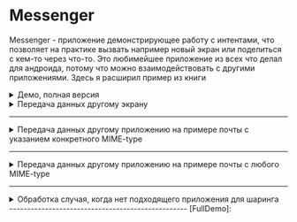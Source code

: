 # Messenger

Messenger  - приложение демонстрирующее работу с интентами, что позволяет на практике вызвать например новый экран или поделиться с кем-то через что-то. Это любимейшее приложение из всех что делал для андроида, потому что можно взаимодействовать с другими приложениями. Здесь я расширил пример из книги

<details>
    <summary>Демо, полная версия</summary>
    
![demo][FullDemo]
</details>

<details>
    <summary>Передача данных другому экрану</summary>
    
   Код для этого события
   
    ```java    
    public  void onSendMessageLocal(View view){
        EditText editText = findViewById(R.id.editText);
        String message = editText.getText().toString();
        Intent intent = new Intent(this, ReceivedMessageActivity.class);
        intent.putExtra("message", message);
        startActivity(intent);
    }
    ```
 
   <details>
      <summary>Демо</summary>

  ![send data other screen demo][SendDataOtherScreenDemo]
  </details>   

   <details>
      <summary>Скриншоты</summary>

  ![send data other screen][SendDataOtherScreen]
  </details>   

</details>

--------------------------------------------------

<details>
    <summary>Передача данных другому приложению на примере почты с указанием конкретного MIME-type</summary>

Код для этого события

```java    
    public  void onSendMessageApp(View view){
        EditText editText = findViewById(R.id.editText);
        String message = editText.getText().toString();
        Intent intent = new Intent(Intent.ACTION_SEND);
        intent.setType("text/plain");
        intent.putExtra(Intent.EXTRA_TEXT, message);
        startActivity(intent);
    }   
```
 <details>
    <summary>Демо</summary>
    
![send mail demo][SendMailDemo]
</details>   

 <details>
    <summary>Скриншоты</summary>
    
![send mail share][SendMailShare]
![send mail gmail][SendMailGmail]
</details>   
</details>

--------------------------------------------------

<details>
    <summary>Передача данных другому приложению на примере почты с любого MIME-type</summary>

Код для этого события

```java    
    public  void onSendMessageAppVia(View view){
        EditText editText = findViewById(R.id.editText);
        String message = editText.getText().toString();
        Intent intent = new Intent(Intent.ACTION_SEND);
        intent.setType("*/*");
        intent.putExtra(Intent.EXTRA_TEXT, message);
        String chooseTitle = getString(R.string.chooseSendAppVia);
        Intent chooseIntent = Intent.createChooser(intent, chooseTitle);
        startActivity(chooseIntent);
    }   
```
    
 <details>
    <summary>Демо</summary>
    
![tg demo][TgDemo]
</details>   

 <details>
    <summary>Скриншоты</summary>
    
![tg share][TgShare]
![send message tg][TgSendMessage]
</details>   
</details>
</details>

--------------------------------------------------

<details>
    <summary>Обработка случая, когда нет подходящего приложения для шаринга</summary>
    
   Увы, мне этот исходсобытий не удалось воспроизвести, хотя на маке раньше удавалось.

Код для этого события

```java    
    public  void onSendMessageAppError(View view){
        EditText editText = findViewById(R.id.editText);
        String message = editText.getText().toString();
        Intent intent = new Intent(Intent.ACTION_SEND);
        intent.setType("application/vnd.zzazz.deck+xml");
        intent.putExtra(Intent.EXTRA_TEXT, message);
        if(intent.resolveActivity(getPackageManager()) != null )
            startActivity(intent);
    } 
```
</details>
--------------------------------------------------
[FullDemo]:<https://github.com/iebrosalin/mobile/blob/master/readme/android/messanger/demo.gif>

[SendDataOtherScreen]:<https://github.com/iebrosalin/mobile/blob/master/readme/android/messanger/screens/send_data_to_other_screen.jpg>
[SendDataOtherScreenDemo]:<https://github.com/iebrosalin/mobile/blob/master/readme/android/messanger/other_screen_demo.gif>

[SendMailDemo]:<https://github.com/iebrosalin/mobile/blob/master/readme/android/messanger/send_mail_demo.gif>
[SendMailShare]:<https://github.com/iebrosalin/mobile/blob/master/readme/android/messanger/screens/mail_share_dialog.jpg>
[SendMainGmail]:<https://github.com/iebrosalin/mobile/blob/master/readme/android/messanger/screens/send_mail.jpg>

[TgDemo]:<https://github.com/iebrosalin/mobile/blob/master/readme/android/messanger/send_tg_demo.gif>
[TgShare]:<https://github.com/iebrosalin/mobile/blob/master/readme/android/messanger/screens/tg_share_dialog.jpg>
[TgSendMessage]:<https://github.com/iebrosalin/mobile/blob/master/readme/android/messanger/screens/tg_send_message.jpg>
